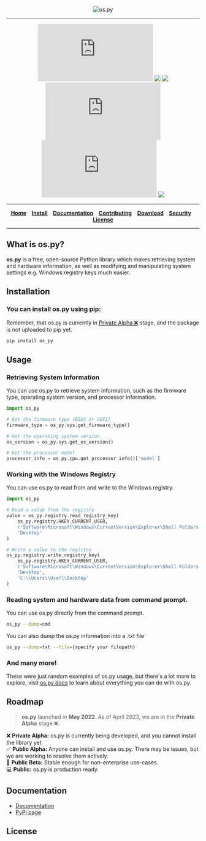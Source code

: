 <div align="center">

![os.py](https://i.ibb.co/WPD4fyr/banner.png)

-----------------

[![](https://img.shields.io/github/v/release/Bamboooz/os.py?color=yellow?style=flat-square)](https://github.com/Bamboooz/os.py/releases/)
[![](https://img.shields.io/badge/python-3.6%20and%20newer-brightgreen)](https://en.wikipedia.org/wiki/Python_(programming_language))
[![](https://img.shields.io/badge/operating%20system-windows,%20linux-purple)](https://en.wikipedia.org/wiki/Operating_system)
[![](https://www.aschey.tech/tokei/github/Bamboooz/os.py?style=flat-square)](https://github.com/Bamboooz/os.py)
![](https://img.shields.io/github/languages/code-size/Bamboooz/os.py?color=red)
[![](https://img.shields.io/badge/License-BSD--3--Clause-blue)](https://opensource.org/license/bsd-3-clause/)

-----------------

[**Home**](https://github.com/Bamboooz/os.py)⠀
[**Install**](https://github.com/Bamboooz/os.py#installation)⠀
[**Documentation**](https://github.com/Bamboooz/os.py/wiki)⠀
[**Contributing**](https://github.com/Bamboooz/os.py/blob/master/CONTRIBUTING.md)⠀
[**Download**](https://pypi.org/project/os.py#files)⠀
[**Security**](https://github.com/Bamboooz/os.py/blob/master/SECURITY.md)⠀
[**License**](https://github.com/Bamboooz/os.py/blob/master/LICENSE)

-----------------

<div align="left">

## What is os.py?
**os.py** is a free, open-source Python library which makes retrieving system and hardware information, as well as modifying and manipulating system settings e.g. Windows registry keys much easier.
## Installation
### You can install os.py using pip:
Remember, that os.py is currently in [Private Alpha ❌](https://github.com/Bamboooz/os.py/#roadmap) stage, and the package is not uploaded to pip yet.

```bash
pip install os_py
```

## Usage
### Retrieving System Information
You can use os.py to retrieve system information, such as the firmware type, operating system version, and processor information.

```python
import os_py

# Get the firmware type (BIOS or UEFI)
firmware_type = os_py.sys.get_firmware_type()

# Get the operating system version
os_version = os_py.sys.get_os_version()

# Get the processor model
processor_info = os_py.cpu.get_processor_info()['model']
```

### Working with the Windows Registry
You can use os.py to read from and write to the Windows registry.

```python
import os_py

# Read a value from the registry
value = os_py.registry.read_registry_key(
    os_py.registry.HKEY_CURRENT_USER,
    r'Software\Microsoft\Windows\CurrentVersion\Explorer\Shell Folders',
    'Desktop'
)

# Write a value to the registry
os_py.registry.write_registry_key(
    os_py.registry.HKEY_CURRENT_USER,
    r'Software\Microsoft\Windows\CurrentVersion\Explorer\Shell Folders',
    'Desktop',
    'C:\\Users\\User\\Desktop'
)
```

### Reading system and hardware data from command prompt.
You can use os.py directly from the command prompt.

```bash
os_py --dump=cmd 
```

You can also dump the os.py information into a .txt file

```bash
os_py --dump=txt --file={specify your filepath}
```

### And many more!
These were just random examples of os.py usage, but there's a lot more to explore, visit [os.py docs](https://github.com/Bamboooz/os.py/wiki) to learn about everything you can do with os.py.

## Roadmap
> **os.py** launched in **May 2022**. As of April 2023, we are in the **Private Alpha** stage ❌.<br/>

❌ **Private Alpha:** os.py is currently being developed, and you cannot install the library yet.<br/>
✅ **Public Alpha:** Anyone can install and use os.py. There may be issues, but we are working to resolve them actively.<br/>
🔶 **Public Beta:** Stable enough for non-enterprise use-cases.<br/>
💻 **Public:** os.py is production ready.


## Documentation

 * [Documentation](https://github.com/Bamboooz/os.py/wiki)
 * [PyPi page](https://pypi.org/project/os_py/)

## License

